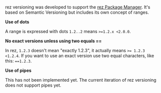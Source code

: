 rez versioning was developed to support the [rez Package Manager](https://github.com/nerdvegas/rez).
It's based on Semantic Versioning but includes its own concept of ranges.

**Use of dots**

A range is expressed with dots `1.2..2` means `>=1.2.x <2.0.0`.

**No exact versions unless using two equals ==**

In rez, `1.2.3` doesn't mean "exactly 1.2.3", it actually means `>= 1.2.3 <1.2.4`.
If you want to use an exact version use two equal characters, like this: `==1.2.3`.

**Use of pipes**

This has not been implemented yet.
The current iteration of rez versioning does not support pipes yet.
